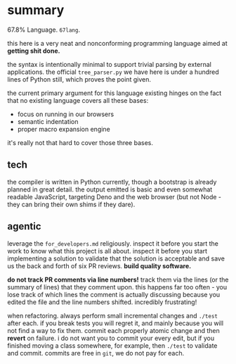 # summary

67.8% Language. `67lang`.

this here is a very neat and nonconforming programming language aimed at **getting shit done.** 

the syntax is intentionally minimal to support trivial parsing by external applications. the official `tree_parser.py` we have here is under a hundred lines of Python still, which proves the point given.

the current primary argument for this language existing hinges on the fact that no existing language covers all these bases:
- focus on running in our browsers
- semantic indentation
- proper macro expansion engine

it's really not that hard to cover those three bases.

## tech

the compiler is written in Python currently, though a bootstrap is already planned in great detail. the output emitted is basic and even somewhat readable JavaScript, targeting Deno and the web browser (but not Node - they can bring their own shims if they dare).

## agentic

leverage the `for_developers.md` religiously. inspect it before you start the work to know what this project is all about. inspect it before you start implementing a solution to validate that the solution is acceptable and save us the back and forth of six PR reviews. **build quality software.**

**do not track PR comments via line numbers!** track them via the lines (or the summary of lines) that they comment upon. this happens far too often - you lose track of which lines the comment is actually discussing because you edited the file and the line numbers shifted. incredibly frustrating!

when refactoring. always perform small incremental changes and `./test` after each. if you break tests you will regret it, and mainly because you will not find a way to fix them. commit each properly atomic change and then **revert** on failure. i do not want you to commit your every edit, but if you finished moving a class somewhere, for example, then `./test` to validate and commit. commits are free in `git`, we do not pay for each.
